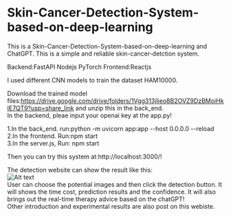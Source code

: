 # Skin-Cancer-Detection-System-based-on-deep-learning

This is a Skin-Cancer-Detection-System-based-on-deep-learning and ChatGPT. This is a simple and reliable skin-cancer-detction system.

Backend:FastAPI Nodejs PyTorch
Frontend:Reactjs

I used different CNN models to train the dataset HAM10000.

Download the trained model files:https://drive.google.com/drive/folders/1Vgg313jIieo8B2OVZ9DzBMoiHkIE7QT9?usp=share_link and unzip this in the back_end.<br> In the backend, pleae input your openai key at the app.py!

1.In the back_end. run:python -m uvicorn app:app --host 0.0.0.0 --reload<br>2.In the frontend. Run:npm start<br>3.In the server.js, Run: npm start<br>

Then you can try this system at:http://localhost:3000/!


The detection website can show the result like this:<br>![Alt text](https://i.imgur.com/V04rmjU.png)<br>User can choose the potential images and then click the detection button. It will shows the time cost, prediction results and the confidence. It will also brings out the real-time therapy advice based on the chatGPT!<br>Other introduction and experimental results are also post on this webiste.

